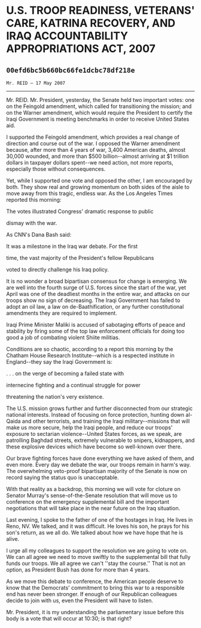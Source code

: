 # U.S. TROOP READINESS, VETERANS' CARE, KATRINA RECOVERY, AND IRAQ  ACCOUNTABILITY APPROPRIATIONS ACT, 2007
## `00efd6bc5b660bc66fe1dcbc78df218e`
`Mr. REID — 17 May 2007`

---


Mr. REID. Mr. President, yesterday, the Senate held two important 
votes: one on the Feingold amendment, which called for transitioning 
the mission; and on the Warner amendment, which would require the 
President to certify the Iraqi Government is meeting benchmarks in 
order to receive United States aid.

I supported the Feingold amendment, which provides a real change of 
direction and course out of the war. I opposed the Warner amendment 
because, after more than 4 years of war, 3,400 American deaths, almost 
30,000 wounded, and more than $500 billion--almost arriving at $1 
trillion dollars in taxpayer dollars spent--we need action, not more 
reports, especially those without consequences.

Yet, while I supported one vote and opposed the other, I am 
encouraged by both. They show real and growing momentum on both sides 
of the aisle to move away from this tragic, endless war. As the Los 
Angeles Times reported this morning:




 The votes illustrated Congress' dramatic response to public 


 dismay with the war.


As CNN's Dana Bash said:




 It was a milestone in the Iraq war debate. For the first 


 time, the vast majority of the President's fellow Republicans 


 voted to directly challenge his Iraq policy.


It is no wonder a broad bipartisan consensus for change is emerging. 
We are well into the fourth surge of U.S. forces since the start of the 
war, yet April was one of the deadliest months in the entire war, and 
attacks on our troops show no sign of decreasing. The Iraqi Government 
has failed to adopt an oil law, a law on de-Baathification, or any 
further constitutional amendments they are required to implement.

Iraqi Prime Minister Maliki is accused of sabotaging efforts of peace 
and stability by firing some of the top law enforcement officials for 
doing too good a job of combating violent Shiite militias.

Conditions are so chaotic, according to a report this morning by the 
Chatham House Research Institute--which is a respected institute in 
England--they say the Iraqi Government is:





. . . on the verge of becoming a failed state with 


 internecine fighting and a continual struggle for power 


 threatening the nation's very existence.


The U.S. mission grows further and further disconnected from our 
strategic national interests. Instead of focusing on force protection, 
hunting down al-Qaida and other terrorists, and training the Iraqi 
military--missions that will make us more secure, help the Iraqi 
people, and reduce our troops' exposure to sectarian violence--United 
States forces, as we speak, are patrolling Baghdad streets, extremely 
vulnerable to snipers, kidnappers, and these explosive devices which 
have become so well-known over there.

Our brave fighting forces have done everything we have asked of them, 
and even more. Every day we debate the war, our troops remain in harm's 
way. The overwhelming veto-proof bipartisan majority of the Senate is 
now on record saying the status quo is unacceptable.

With that reality as a backdrop, this morning we will vote for 
cloture on Senator Murray's sense-of-the-Senate resolution that will 
move us to conference on the emergency supplemental bill and the 
important negotiations that will take place in the near future on the 
Iraq situation.

Last evening, I spoke to the father of one of the hostages in Iraq. 
He lives in Reno, NV. We talked, and it was difficult. He loves his 
son, he prays for his son's return, as we all do. We talked about how 
we have hope that he is alive.

I urge all my colleagues to support the resolution we are going to 
vote on. We can all agree we need to move swiftly to the supplemental 
bill that fully funds our troops. We all agree we can't ''stay the 
course.'' That is not an option, as President Bush has done for more 
than 4 years.

As we move this debate to conference, the American people deserve to 
know that the Democrats' commitment to bring this war to a responsible 
end has never been stronger. If enough of our Republican colleagues 
decide to join with us, even the President will have to listen.

Mr. President, it is my understanding the parliamentary issue before 
this body is a vote that will occur at 10:30; is that right?